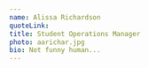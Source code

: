 ```yaml
---
name: Alissa Richardson
quoteLink:
title: Student Operations Manager
photo: aarichar.jpg
bio: Not funny human...
---
```

